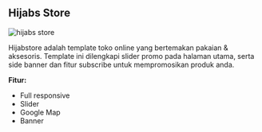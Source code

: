 Hijabs Store
------------

![hijabs store](https://s3-ap-southeast-1.amazonaws.com/cdn2.jarvis-store.com/img/themes/hijabs-store/hijabs-store-preview.jpg)

Hijabstore adalah template toko online yang bertemakan pakaian & aksesoris. Template ini dilengkapi slider promo pada halaman utama, serta side banner dan fitur subscribe untuk mempromosikan produk anda.

**Fitur:**
 - Full responsive 
 - Slider 
 - Google Map 
 - Banner
